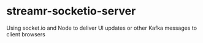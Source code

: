 # streamr-socketio-server
Using socket.io and Node to deliver UI updates or other Kafka messages to client browsers
